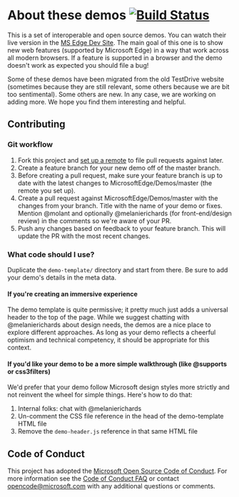 # About these demos [![Build Status](https://travis-ci.org/MicrosoftEdge/Demos.svg?branch=master)](https://travis-ci.org/MicrosoftEdge/Demos)

This is a set of interoperable and open source demos. You can watch their live version in the [MS Edge Dev Site](https://dev.windows.com/en-us/microsoft-edge/testdrive/).
The main goal of this one is to show new web features (supported by Microsoft Edge) in a way that work across all modern browsers. If a feature
is supported in a browser and the demo doesn't work as expected you should file a bug!  

Some of these demos have been migrated from the old TestDrive website (sometimes because they are still relevant, some others because we are bit
too sentimental). Some others are new. In any case, we are working on adding more. We hope you find them interesting and helpful.

## Contributing

### Git workflow

1. Fork this project and [set up a remote](https://help.github.com/articles/configuring-a-remote-for-a-fork/) to file pull requests
against later.
2. Create a feature branch for your new demo off of the master branch.
3. Before creating a pull request, make sure your feature branch is up to date with the latest changes to MicrosoftEdge/Demos/master (the
remote you set up).
4. Create a pull request against MicrosoftEdge/Demos/master with the changes from your branch. Title with the name of your demo or fixes.
Mention @molant and optionally @melanierichards (for front-end/design review) in the comments so we're aware of your PR.
5. Push any changes based on feedback to your feature branch. This will update the PR with the most recent changes.

### What code should I use?

Duplicate the `demo-template/` directory and start from there. Be sure to add your demo's details in the meta data.

#### If you're creating an immersive experience

The demo template is quite permissive; it pretty much just adds a universal header to the top of the page. While we suggest chatting with @melanierichards about design needs, the demos are a nice place to explore different approaches. As long as your demo reflects a cheerful optimism and technical competency, it should be appropriate for this context.

#### If you'd like your demo to be a more simple walkthrough (like @supports or css3filters)

We'd prefer that your demo follow Microsoft design styles more strictly and not reinvent the wheel for simple things. Here's how to do that:

1. Internal folks: chat with @melanierichards
2. Un-comment the CSS file reference in the head of the demo-template HTML file
3. Remove the `demo-header.js` reference in that same HTML file

## Code of Conduct
This project has adopted the [Microsoft Open Source Code of Conduct](https://opensource.microsoft.com/codeofconduct/). For more information see the [Code of Conduct FAQ](https://opensource.microsoft.com/codeofconduct/faq/) or contact [opencode@microsoft.com](mailto:opencode@microsoft.com) with any additional questions or comments.
